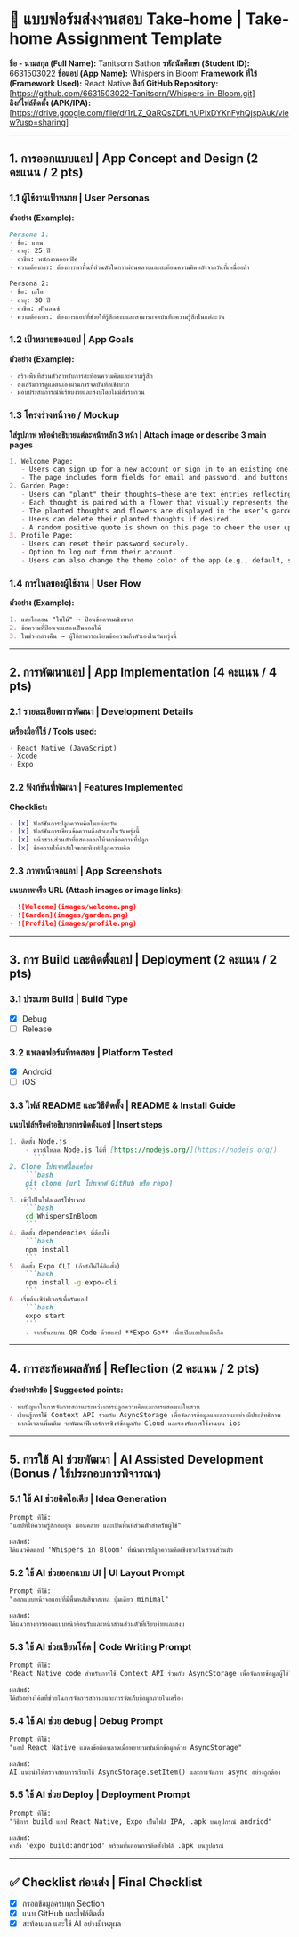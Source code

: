 # 📱 แบบฟอร์มส่งงานสอบ Take-home | Take-home Assignment Template
**ชื่อ - นามสกุล (Full Name):**  Tanitsorn Sathon
**รหัสนักศึกษา (Student ID):**  6631503022 
**ชื่อแอป (App Name):**  Whispers in Bloom
**Framework ที่ใช้ (Framework Used):** React Native
**ลิงก์ GitHub Repository:** [https://github.com/6631503022-Tanitsorn/Whispers-in-Bloom.git]  
**ลิงก์ไฟล์ติดตั้ง (APK/IPA):** [https://drive.google.com/file/d/1rLZ_QaRQsZDfLhUPIxDYKnFyhQjspAuk/view?usp=sharing]

---

## 1. การออกแบบแอป | App Concept and Design (2 คะแนน / 2 pts)

### 1.1 ผู้ใช้งานเป้าหมาย | User Personas  
**ตัวอย่าง (Example):**
```markdown
Persona 1:  
- ชื่อ: แทน
- อายุ: 25 ปี  
- อาชีพ: พนักงานออฟฟิศ
- ความต้องการ: ต้องการพาพื้นที่ส่วนตัวในการผ่อนคลายและสะท้อนความคิดหลังจากวันที่เหนื่อยล้า

Persona 2:  
- ชื่อ: เลโอ
- อายุ: 30 ปี  
- อาชีพ: ฟรีแลนซ์  
- ความต้องการ: ต้องการแอปที่ช่วยให้รู้สึกสงบและสามารถจดบันทึกความรู้สึกในแต่ละวัน
```

### 1.2 เป้าหมายของแอป | App Goals  
**ตัวอย่าง (Example):**
```markdown
- สร้างพื้นที่ส่วนตัวสำหรับการสะท้อนความคิดและความรู้สึก
- ส่งเสริมการดูแลตนเองผ่านการจดบันทึกเชิงบวก
- มอบประสบการณ์ที่เรียบง่ายและสงบโดยไม่มีสิ่งรบกวน
```

### 1.3 โครงร่างหน้าจอ / Mockup  
**ใส่รูปภาพ หรือคำอธิบายแต่ละหน้าหลัก 3 หน้า | Attach image or describe 3 main pages**
```markdown
1. Welcome Page:
   - Users can sign up for a new account or sign in to an existing one.
   - The page includes form fields for email and password, and buttons for both actions.
2. Garden Page:
   - Users can "plant" their thoughts—these are text entries reflecting their feelings or reflections.
   - Each thought is paired with a flower that visually represents the emotion or content of the thought.
   - The planted thoughts and flowers are displayed in the user’s garden view.
   - Users can delete their planted thoughts if desired.
   - A random positive quote is shown on this page to cheer the user up.
3. Profile Page:
   - Users can reset their password securely.
   - Option to log out from their account.
   - Users can also change the theme color of the app (e.g., default, sunset, ocean, and lavender theme).
```

### 1.4 การไหลของผู้ใช้งาน | User Flow  
**ตัวอย่าง (Example):**
```markdown
1. แตะไอคอน "ใบไม้" → ป้อนข้อความเชิงบวก
2. ข้อความที่ป้อนจะแสดงเป็นดอกไม้
3. ในช่วงกลางคืน → ผู้ใช้สามารถเขียนข้อความถึงตัวเองในวันพรุ่งนี้
```

---

## 2. การพัฒนาแอป | App Implementation (4 คะแนน / 4 pts)

### 2.1 รายละเอียดการพัฒนา | Development Details  
**เครื่องมือที่ใช้ / Tools used:**
```markdown
- React Native (JavaScript)
- Xcode
- Expo
```

### 2.2 ฟังก์ชันที่พัฒนา | Features Implemented  
**Checklist:**
```markdown
- [x] ฟังก์ชันการปลูกความคิดในแต่ละวัน
- [x] ฟังก์ชันการเขียนข้อความถึงตัวเองในวันพรุ่งนี้
- [x] หน้าสวนส่วนตัวที่แสดงดอกไม้จากข้อความที่ปลูก
- [x] ข้อความให้กำลังใจขณะพิมพ์ปลูกความคิด
```

### 2.3 ภาพหน้าจอแอป | App Screenshots  
**แนบภาพหรือ URL (Attach images or image links):**
```markdown
- ![Welcome](images/welcome.png)
- ![Garden](images/garden.png)
- ![Profile](images/profile.png)
```

---

## 3. การ Build และติดตั้งแอป | Deployment (2 คะแนน / 2 pts)

### 3.1 ประเภท Build | Build Type
- [x] Debug  
- [ ] Release  

### 3.2 แพลตฟอร์มที่ทดสอบ | Platform Tested  
- [x] Android  
- [ ] iOS  

### 3.3 ไฟล์ README และวิธีติดตั้ง | README & Install Guide  
**แนบไฟล์หรือคำอธิบายการติดตั้งแอป | Insert steps**
```markdown
1. ติดตั้ง Node.js
    - ดาวน์โหลด Node.js ได้ที่ [https://nodejs.org/](https://nodejs.org/)
      ```
2. Clone โปรเจกต์นี้ลงเครื่อง
    ```bash
    git clone [url โปรเจกต์ GitHub หรือ repo]
    ```
3. เข้าไปในโฟลเดอร์โปรเจกต์
    ```bash
    cd WhispersInBloom
    ```
4. ติดตั้ง dependencies ที่ต้องใช้
    ```bash
    npm install
    ```
5. ติดตั้ง Expo CLI (ถ้ายังไม่ได้ติดตั้ง)
    ```bash
    npm install -g expo-cli
    ```
6. เริ่มต้นเซิร์ฟเวอร์เพื่อรันแอป
    ```bash
    expo start
    ```
    - จากนั้นสแกน QR Code ด้วยแอป **Expo Go** เพื่อเปิดแอปบนมือถือ
```

---

## 4. การสะท้อนผลลัพธ์ | Reflection (2 คะแนน / 2 pts)

**ตัวอย่างหัวข้อ | Suggested points:**
```markdown
- พบปัญหาในการจัดการสถานะระหว่างการปลูกความคิดและการแสดงผลในสวน
- เรียนรู้การใช้ Context API ร่วมกับ AsyncStorage เพื่อจัดการข้อมูลและสถานะอย่างมีประสิทธิภาพ
- หากมีเวลาเพิ่มเติม จะพัฒนาฟีเจอร์การซิงค์ข้อมูลกับ Cloud และรองรับการใช้งานบน ios
```
---

## 5. การใช้ AI ช่วยพัฒนา | AI Assisted Development (Bonus / ใช้ประกอบการพิจารณา)

### 5.1 ใช้ AI ช่วยคิดไอเดีย | Idea Generation
```markdown
Prompt ที่ใช้:  
"แอปที่ให้ความรู้สึกอบอุ่น ผ่อนคลาย และเป็นพื้นที่ส่วนตัวสำหรับผู้ใช้"

ผลลัพธ์:  
ได้แนวคิดแอป 'Whispers in Bloom' ที่เน้นการปลูกความคิดเชิงบวกในสวนส่วนตัว
```

### 5.2 ใช้ AI ช่วยออกแบบ UI | UI Layout Prompt
```markdown
Prompt ที่ใช้:  
"ออกแบบหน้าจอแอปที่มีพื้นหลังสีพาสเทล ปุ่มเดียว minimal"

ผลลัพธ์:  
ได้แนวทางการออกแบบหน้าต้อนรับและหน้าสวนส่วนตัวที่เรียบง่ายและสงบ
```

### 5.3 ใช้ AI ช่วยเขียนโค้ด | Code Writing Prompt
```markdown
Prompt ที่ใช้:  
"React Native code สำหรับการใช้ Context API ร่วมกับ AsyncStorage เพื่อจัดการข้อมูลผู้ใช้"

ผลลัพธ์:  
ได้ตัวอย่างโค้ดที่ช่วยในการจัดการสถานะและการจัดเก็บข้อมูลภายในเครื่อง

```

### 5.4 ใช้ AI ช่วย debug | Debug Prompt
```markdown
Prompt ที่ใช้:  
"แอป React Native แสดงข้อผิดพลาดเมื่อพยายามบันทึกข้อมูลด้วย AsyncStorage"

ผลลัพธ์:  
AI แนะนำให้ตรวจสอบการเรียกใช้ AsyncStorage.setItem() และการจัดการ async อย่างถูกต้อง
```

### 5.5 ใช้ AI ช่วย Deploy | Deployment Prompt
```markdown
Prompt ที่ใช้:  
"วิธีการ build แอป React Native, Expo เป็นไฟล์ IPA, .apk บนอุปกรณ์ andriod"

ผลลัพธ์:  
คำสั่ง 'expo build:andriod' พร้อมขั้นตอนการติดตั้งไฟล์ .apk บนอุปกรณ์
```

---

## ✅ Checklist ก่อนส่ง | Final Checklist
- [x] กรอกข้อมูลครบทุก Section  
- [x] แนบ GitHub และไฟล์ติดตั้ง  
- [x] สะท้อนผล และใช้ AI อย่างมีเหตุผล  
